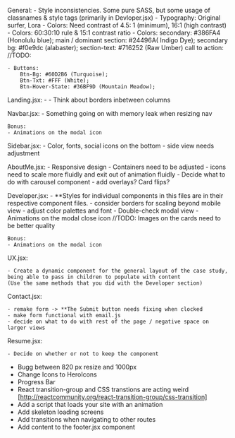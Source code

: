 <!-- General Notes on Project: -->
<!-- TODO: mobile views practically done expect AboutMe -->
General:
    - Style inconsistencies.  Some pure SASS, but some usage of classnames & style tags (primarily in Devloper.jsx)
    - Typography: Original surfer, Lora
    - Colors: Need contrast of 4.5: 1 (minimum), 16:1 (high contrast)
    - Colors: 60:30:10 rule & 15:1 contrast ratio
    - Colors: secondary: #386FA4 (Honolulu blue); 
        main / dominant section: #24496A( Indigo Dye);
        secondary bg: #f0e9dc (alabaster); 
        section-text: #716252 (Raw Umber)
        call to action: 
    //TODO: <!-- Place colors in the global scope -->

    - Buttons: 
        Btn-Bg: #60D2B6 (Turquoise); 
        Btn-Txt: #FFF (White); 
        Btn-Hover-State: #36BF9D (Mountain Meadow);
<!--TODO: Something going on with parent level container not containg all children..  IT's NOT the nav components  -->

Landing.jsx:
    - <!-- TODO: Double check the responsive design -->
    - Think about borders inbetween columns

Navbar.jsx:
    - <!-- TODO:  --> Something going on with memory leak when resizing nav

    Bonus:
    - Animations on the modal icon

Sidebar.jsx:
    - <!-- TODO: --> Color, fonts, social icons on the bottom
    - side view needs adjustment

AboutMe.jsx:
    <!-- TODO: -->
    - Responsive design
    - Containers need to be adjusted
    - icons need to scale more fluidly and exit out of animation fluidly
    - Decide what to do with carousel component - add overlays? Card flips?

Developer.jsx: <!-- TODO: -->
    <!-- TODO: Responsiveness for the entire container.  I set max height on the cards, but for specific breakpoints, need to adjust -->
    - **Styles for individual components in this files are in their respective component files.
    - consider borders for scaling beyond mobile view
    - adjust color palettes and font
    - Double-check modal view
     - Animations on the modal close icon
     //TODO: Images on the cards need to be better quality

    Bonus:
    - Animations on the modal icon

UX.jsx: <!-- TODO: -->

<!-- TODO: Responsiveness for the entire container.  I set max height on the cards, but for specific breakpoints, need to adjust -->

    - Create a dynamic component for the general layout of the case study, being able to pass in children to populate with content
    (Use the same methods that you did with the Developer section)



Contact.jsx: <!-- TODO: -->

    - remake form -> **The Submit button needs fixing when clocked
    - make form functional with email.js
    - decide on what to do with rest of the page / negative space on larger views

Resume.jsx: <!-- TODO: -->

    - Decide on whether or not to keep the component

<!-- TODO: -->
- Bugg between 820 px resize and 1000px
- Change Icons to HeroIcons
- Progress Bar
- React transition-group and CSS transtions are acting weird [http://reactcommunity.org/react-transition-group/css-transition]
- Add a script that loads your site with an animation
- Add skeleton loading screens
- Add transitions when navigating to other routes
- Add content to the footer.jsx component
